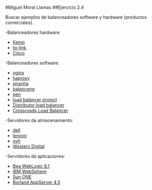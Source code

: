 #Miguel Moral Llamas
##Ejercicio 2.4

Buscar ejemplos de balanceadores software y hardware (productos comerciales).

-Balanceadores hardware:
	
 - [Kemp](http://kemptechnologies.com/es/server-load-balancing-appliances/loadmaster-2600/overview/)
 - [tp-link](http://www.tp-link.com/mx/products/details/?model=TL-R480T%2B)
 - [Cisco](http://www.cisco.com/)

-Balanceadores software:
			
- [nginx](http://nginx.org/) 
- [haproxy](http://www.haproxy.org/)
- [piranha](https://access.redhat.com/documentation/en-US/Red_Hat_Enterprise_Linux/6/pdf/Load_Balancer_Administration/Red_Hat_Enterprise_Linux-6-Load_Balancer_Administration-en-US.pdf)
- [balanceng](http://www.inlab.de/balanceng/)
- [pen](http://siag.nu/pen/)
- [load balancer project](http://www.jmcresearch.com/projects/loadbalancer/)
- [Distributor load balancer](http://distributor.sourceforge.net/)
- [Crossroads Load Balancer](http://crossroads.e-tunity.com/)

-Servidores de almacenamiento:

- [dell](http://www.dell.com/es/empresas/p/enterprise-products)
- [lenovo](http://shop.lenovo.com/es/es/servers/)
- [ovh](https://www.ovh.es/servidores_dedicados/almacenamiento/)
- [Western Digital](http://www.wdc.com/sp/products/business/Windows-Storage-Servers/)

-Servidores de aplicaciones:

- [Bea WebLogic 8.1](http://www.jtech.ua.es/j2ee/2003-2004/abierto-j2ee-2003-2004/sa/sesion1-apuntes.htm)
- [IBM WebSphere](http://www-01.ibm.com/software/es/websphere/)
- [Sun ONE](http://docs.oracle.com/cd/E19050-01/sun.cluster31/817-4285/6mjqq6jaq/index.html)
- [Borland AppServer 4.5](http://www.computerweekly.com/feature/Borland-AppServer-45) 


	